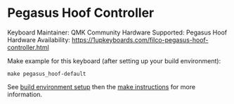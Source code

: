 Pegasus Hoof Controller
===

Keyboard Maintainer: QMK Community
Hardware Supported: Pegasus Hoof
Hardware Availability: https://1upkeyboards.com/filco-pegasus-hoof-controller.html

Make example for this keyboard (after setting up your build environment):

    make pegasus_hoof-default

See [build environment setup](https://docs.qmk.fm/build_environment_setup.html) then the [make instructions](https://docs.qmk.fm/make_instructions.html) for more information.
